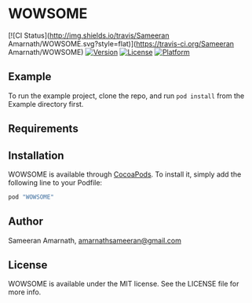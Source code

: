 # WOWSOME

[![CI Status](http://img.shields.io/travis/Sameeran Amarnath/WOWSOME.svg?style=flat)](https://travis-ci.org/Sameeran Amarnath/WOWSOME)
[![Version](https://img.shields.io/cocoapods/v/WOWSOME.svg?style=flat)](http://cocoapods.org/pods/WOWSOME)
[![License](https://img.shields.io/cocoapods/l/WOWSOME.svg?style=flat)](http://cocoapods.org/pods/WOWSOME)
[![Platform](https://img.shields.io/cocoapods/p/WOWSOME.svg?style=flat)](http://cocoapods.org/pods/WOWSOME)

## Example

To run the example project, clone the repo, and run `pod install` from the Example directory first.

## Requirements

## Installation

WOWSOME is available through [CocoaPods](http://cocoapods.org). To install
it, simply add the following line to your Podfile:

```ruby
pod "WOWSOME"
```

## Author

Sameeran Amarnath, amarnathsameeran@gmail.com

## License

WOWSOME is available under the MIT license. See the LICENSE file for more info.
